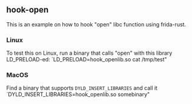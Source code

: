 ## hook-open

This is an example on how to hook "open" libc function using frida-rust.

### Linux
To test this on Linux, run a binary that calls "open" with this library LD_PRELOAD-ed:
`LD_PRELOAD=hook_openlib.so cat /tmp/test"

### MacOS
Find a binary that supports `DYLD_INSERT_LIBRARIES` and call it
`DYLD_INSERT_LIBRARIES=hook_openlib.so somebinary"